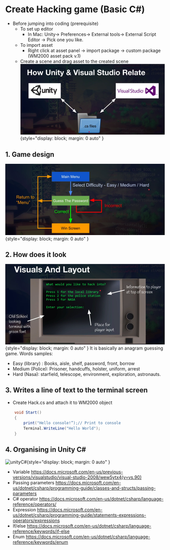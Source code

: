 # Create Hacking game (Basic C#)

* Before jumping into coding (prerequisite)
    * To set up editor
        * In Mac: Unity-> Preferences-> External tools-> External Script Editor -> Pick one you like.
    * To import asset
        * Right click at asset panel -> import package -> custom package (WM2000 asset pack v.1)
    * Create a scene and drag asset to the created scene
![editor](images/editor.png){style="display: block; margin: 0 auto" }
## 1. Game design
![design](images/design.png){style="display: block; margin: 0 auto" }
## 2. How does it look
![look](images/look.png){style="display: block; margin: 0 auto" }
It is basically an anagram guessing game. 
Words samples:
*  Easy (library) : Books, aisle, shelf, password, front, borrow
*  Medium (Police): Prisoner, handcuffs, holster, uniform, arrest
*  Hard (Nasa): starfield, telescope, environment, exploration, astronauts.

## 3. Writes a line of text to the terminal screen
* Create Hack.cs and attach it to WM2000 object
```c#
    void Start()
    {
        print("Hello console!”);// Print to console
        Terminal.WriteLine("Hello World");
    }
```
## 4. Organising in Unity C#

![unityC#](images/unityC#.png){style="display: block; margin: 0 auto" }

* Variable 
https://docs.microsoft.com/en-us/previous-versions/visualstudio/visual-studio-2008/wew5ytx4(v=vs.90)
* Passing parameters
https://docs.microsoft.com/en-us/dotnet/csharp/programming-guide/classes-and-structs/passing-parameters
* C# operator
https://docs.microsoft.com/en-us/dotnet/csharp/language-reference/operators/
* Expression
https://docs.microsoft.com/en-us/dotnet/csharp/programming-guide/statements-expressions-operators/expressions
* If/else
https://docs.microsoft.com/en-us/dotnet/csharp/language-reference/keywords/if-else
* Enum 
https://docs.microsoft.com/en-us/dotnet/csharp/language-reference/keywords/enum